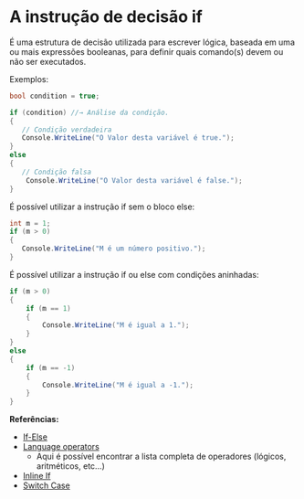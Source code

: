 # A instrução de decisão if

É uma estrutura de decisão utilizada para escrever lógica, baseada em uma ou mais expressões booleanas, para definir quais comando(s) devem ou não ser executados.

Exemplos:

```csharp
bool condition = true;

if (condition) //→ Análise da condição.
{
   // Condição verdadeira
   Console.WriteLine("O Valor desta variável é true.");
}
else
{
   // Condição falsa
    Console.WriteLine("O Valor desta variável é false.");
}
```

É possível utilizar a instrução if sem o bloco else:

```csharp
int m = 1;
if (m > 0)
{
   Console.WriteLine("M é um número positivo.");
}
```

É possível utilizar a instrução if ou else com condições aninhadas:

```csharp
if (m > 0)
{
    if (m == 1)
    {
        Console.WriteLine("M é igual a 1.");
    }
}
else
{
    if (m == -1)
    {
        Console.WriteLine("M é igual a -1.");
    }
}
```

**Referências:**
* [If-Else](https://docs.microsoft.com/pt-br/dotnet/csharp/language-reference/keywords/if-else)
* [Language operators](https://docs.microsoft.com/pt-br/dotnet/csharp/language-reference/operators/#logical-and-operator)
    * Aqui é possível encontrar a lista completa de operadores (lógicos, aritméticos, etc…)
* [Inline If](https://docs.microsoft.com/pt-br/dotnet/csharp/language-reference/operators/conditional-operator)
* [Switch Case](https://docs.microsoft.com/pt-br/dotnet/csharp/language-reference/keywords/switch)